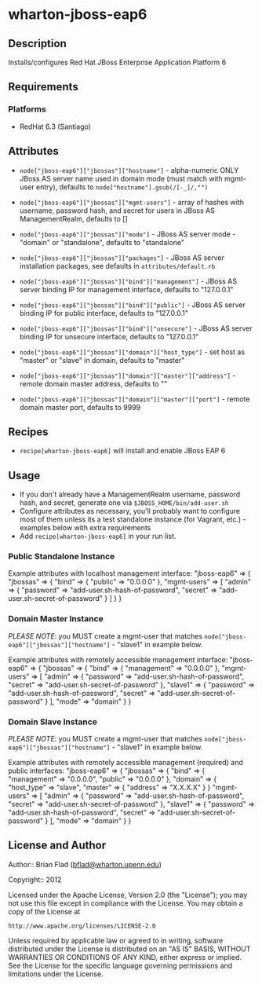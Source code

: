 # wharton-jboss-eap6

## Description

Installs/configures Red Hat JBoss Enterprise Application Platform 6

## Requirements

### Platforms

* RedHat 6.3 (Santiago)

## Attributes

* `node["jboss-eap6"]["jbossas"]["hostname"]` - alpha-numeric ONLY JBoss AS
  server name used in domain mode (must match with mgmt-user entry), defaults to
  `node["hostname"].gsub(/[-_]/,"")`
* `node["jboss-eap6"]["jbossas"]["mgmt-users"]` - array of hashes with username,
  password hash, and secret for users in JBoss AS ManagementRealm, defaults to
  []
* `node["jboss-eap6"]["jbossas"]["mode"]` - JBoss AS server mode - "domain" or
  "standalone", defaults to "standalone"
* `node["jboss-eap6"]["jbossas"]["packages"]` - JBoss AS server installation
  packages, see defaults in `attributes/default.rb`

* `node["jboss-eap6"]["jbossas"]["bind"]["management"]` - JBoss AS server
  binding IP for management interface, defaults to "127.0.0.1"
* `node["jboss-eap6"]["jbossas"]["bind"]["public"]` - JBoss AS server binding IP
  for public interface, defaults to "127.0.0.1"
* `node["jboss-eap6"]["jbossas"]["bind"]["unsecure"]` - JBoss AS server binding
  IP for unsecure interface, defaults to "127.0.0.1"

* `node["jboss-eap6"]["jbossas"]["domain"]["host_type"]` - set host as "master"
  or "slave" in domain, defaults to "master"
* `node["jboss-eap6"]["jbossas"]["domain"]["master"]["address"]` - remote
  domain master address, defaults to ""
* `node["jboss-eap6"]["jbossas"]["domain"]["master"]["port"]` - remote
  domain master port, defaults to 9999

## Recipes

* `recipe[wharton-jboss-eap6]` will install and enable JBoss EAP 6

## Usage

* If you don't already have a ManagementRealm username, password hash, and
  secret, generate one via `$JBOSS_HOME/bin/add-user.sh`
* Configure attributes as necessary, you'll probably want to configure most of
  them unless its a test standalone instance (for Vagrant, etc.) - examples
  below with extra requirements
* Add `recipe[wharton-jboss-eap6]` in your run list.

### Public Standalone Instance

Example attributes with localhost management interface:
    "jboss-eap6" => {
      "jbossas" => {
        "bind" => {
          "public" => "0.0.0.0"
        },
        "mgmt-users" => [
          "admin" => {
            "password" => "add-user.sh-hash-of-password",
            "secret" => "add-user.sh-secret-of-password"
          }
        ]
      }
    }

### Domain Master Instance

_PLEASE NOTE_: you MUST create a mgmt-user that matches
`node["jboss-eap6"]["jbossas"]["hostname"]` - "slave1" in example below.

Example attributes with remotely accessible management interface:
    "jboss-eap6" => {
      "jbossas" => {
        "bind" => {
          "management" => "0.0.0.0"
        },
        "mgmt-users" => [
          "admin" => {
            "password" => "add-user.sh-hash-of-password",
            "secret" => "add-user.sh-secret-of-password"
          },
          "slave1" => {
            "password" => "add-user.sh-hash-of-password",
            "secret" => "add-user.sh-secret-of-password"
          }
        ],
        "mode" => "domain"
      }
    }

### Domain Slave Instance

_PLEASE NOTE_: you MUST create a mgmt-user that matches
`node["jboss-eap6"]["jbossas"]["hostname"]` - "slave1" in example below.

Example attributes with remotely accessible management (required) and public
interfaces:
    "jboss-eap6" => {
      "jbossas" => {
        "bind" => {
          "management" => "0.0.0.0",
          "public" => "0.0.0.0"
        },
        "domain" => {
          "host_type" => "slave",
          "master" => { "address" => "X.X.X.X" }
        }
        "mgmt-users" => [
          "admin" => {
            "password" => "add-user.sh-hash-of-password",
            "secret" => "add-user.sh-secret-of-password"
          },
          "slave1" => {
            "password" => "add-user.sh-hash-of-password",
            "secret" => "add-user.sh-secret-of-password"
          }
        ],
        "mode" => "domain"
      }
    }

## License and Author
      
Author:: Brian Flad (<bflad@wharton.upenn.edu>)

Copyright:: 2012

Licensed under the Apache License, Version 2.0 (the "License");
you may not use this file except in compliance with the License.
You may obtain a copy of the License at

    http://www.apache.org/licenses/LICENSE-2.0

Unless required by applicable law or agreed to in writing, software
distributed under the License is distributed on an "AS IS" BASIS,
WITHOUT WARRANTIES OR CONDITIONS OF ANY KIND, either express or implied.
See the License for the specific language governing permissions and
limitations under the License.
